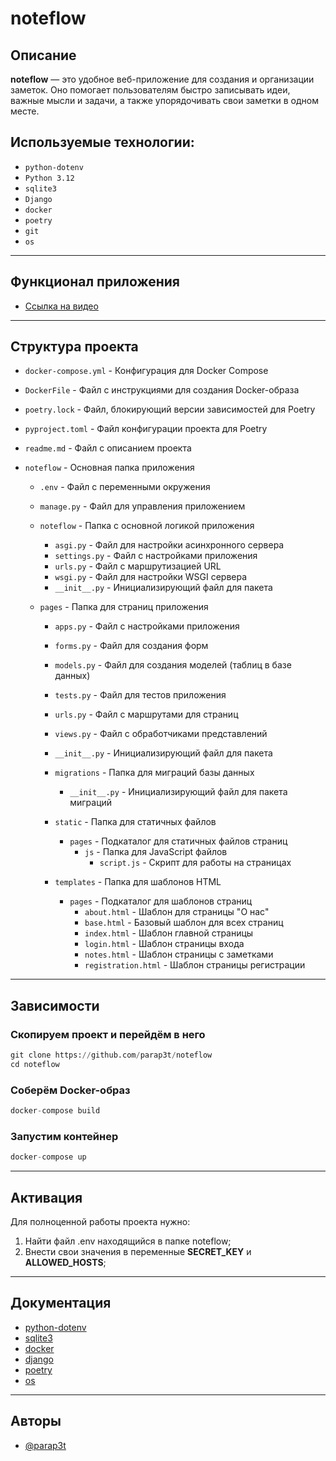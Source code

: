 # noteflow 

## Описание
**noteflow** — это удобное веб-приложение для создания и 
организации заметок. Оно помогает пользователям быстро записывать идеи, 
важные мысли и задачи, а также упорядочивать свои заметки в одном месте.

## Используемые технологии:
* `python-dotenv`
* `Python 3.12`  
* `sqlite3`
* `Django`
* `docker`
* `poetry` 
* `git`
* `os`
___

## Функционал приложения
* [Ссылка на видео](https://disk.yandex.ru/i/2Wtw0IZkyHtbhQ)
___
## Структура проекта

  * ``docker-compose.yml`` - Конфигурация для Docker Compose
  * ``DockerFile`` - Файл с инструкциями для создания Docker-образа
  * ``poetry.lock`` - Файл, блокирующий версии зависимостей для Poetry
  * ``pyproject.toml`` - Файл конфигурации проекта для Poetry
  * ``readme.md`` - Файл с описанием проекта

  * ``noteflow`` - Основная папка приложения
    * ``.env`` - Файл с переменными окружения
    * ``manage.py`` - Файл для управления приложением 
    
    * ``noteflow`` - Папка с основной логикой приложения
      * ``asgi.py`` - Файл для настройки асинхронного сервера
      * ``settings.py`` - Файл с настройками приложения
      * ``urls.py`` - Файл с маршрутизацией URL
      * ``wsgi.py`` - Файл для настройки WSGI сервера
      * ``__init__.py`` - Инициализирующий файл для пакета
      
    * ``pages`` - Папка для страниц приложения
      * ``apps.py`` - Файл с настройками приложения
      * ``forms.py`` - Файл для создания форм
      * ``models.py`` - Файл для создания моделей (таблиц в базе данных)
      * ``tests.py`` - Файл для тестов приложения
      * ``urls.py`` - Файл с маршрутами для страниц
      * ``views.py`` - Файл с обработчиками представлений
      * ``__init__.py`` - Инициализирующий файл для пакета

      * ``migrations`` - Папка для миграций базы данных
        * ``__init__.py`` - Инициализирующий файл для пакета миграций

      * ``static`` - Папка для статичных файлов
        * ``pages`` - Подкаталог для статичных файлов страниц
          * ``js`` - Папка для JavaScript файлов
            * ``script.js`` - Скрипт для работы на страницах

      * ``templates`` - Папка для шаблонов HTML
        * ``pages`` - Подкаталог для шаблонов страниц
          * ``about.html`` - Шаблон для страницы "О нас"
          * ``base.html`` - Базовый шаблон для всех страниц
          * ``index.html`` - Шаблон главной страницы
          * ``login.html`` - Шаблон страницы входа
          * ``notes.html`` - Шаблон страницы с заметками
          * ``registration.html`` - Шаблон страницы регистрации

___

## Зависимости
### Скопируем проект и перейдём в него
```python
git clone https://github.com/parap3t/noteflow
cd noteflow
```
### Соберём Docker-образ
```python
docker-compose build
```
### Запустим контейнер
```python
docker-compose up
```
___

## Активация
Для полноценной работы проекта нужно:  
1.  Найти файл .env находящийся в папке noteflow;
2.  Внести свои значения в переменные **SECRET_KEY** и **ALLOWED_HOSTS**;
___
## Документация
* [python-dotenv](https://pypi.org/project/python-dotenv/)
* [sqlite3](https://docs.python.org/3/library/sqlite3.html)
* [docker](https://docs.docker.com/)
* [django](https://docs.djangoproject.com/en/5.2/)
* [poetry](https://python-poetry.org/docs/)
* [os](https://docs.python.org/3/library/os.html)
___
## Авторы
* [@parap3t](https://github.com/parap3t)